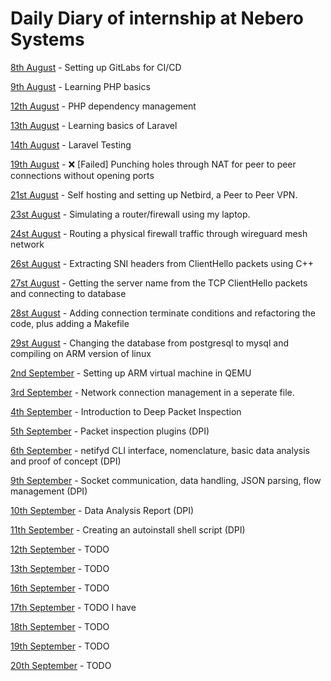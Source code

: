 # Daily Diary of internship at Nebero Systems



[8th August](https://amrinder-cs.github.io/nebero-diary/8_august) - Setting up GitLabs for CI/CD

[9th August](https://amrinder-cs.github.io/nebero-diary/9_august) - Learning PHP basics

[12th August](https://amrinder-cs.github.io/nebero-diary/12_august) - PHP dependency management

[13th August](https://amrinder-cs.github.io/nebero-diary/13_august) - Learning basics of Laravel

[14th August](https://amrinder-cs.github.io/nebero-diary/14_august) - Laravel Testing

[19th August](https://amrinder-cs.github.io/nebero-diary/19_august) - ❌ [Failed] Punching holes through NAT for peer to peer connections without opening ports

[21st August](https://amrinder-cs.github.io/nebero-diary/21_august) - Self hosting and setting up Netbird, a Peer to Peer VPN.

[23st August](https://amrinder-cs.github.io/nebero-diary/23_august) - Simulating a router/firewall using my laptop.

[24st August](https://amrinder-cs.github.io/nebero-diary/24_august) - Routing a physical firewall traffic through wireguard mesh network

[26st August](https://amrinder-cs.github.io/nebero-diary/26_august) - Extracting SNI headers from ClientHello packets using C++

[27st August](https://amrinder-cs.github.io/nebero-diary/27_august) - Getting the server name from the TCP ClientHello packets and connecting to database

[28st August](https://amrinder-cs.github.io/nebero-diary/28_august) - Adding connection terminate conditions and refactoring the code, plus adding a Makefile

[29st August](https://amrinder-cs.github.io/nebero-diary/29_august) - Changing the database from postgresql to mysql and compiling on ARM version of linux

[2nd September](https://amrinder-cs.github.io/nebero-diary/2_september) - Setting up ARM virtual machine in QEMU

[3rd September](https://amrinder-cs.github.io/nebero-diary/3_september) - Network connection management in a seperate file.

[4th September](https://amrinder-cs.github.io/nebero-diary/4_september) - Introduction to Deep Packet Inspection

[5th September](https://amrinder-cs.github.io/nebero-diary/5_september) - Packet inspection plugins (DPI)

[6th September](https://amrinder-cs.github.io/nebero-diary/6_september) -  netifyd CLI interface, nomenclature, basic data analysis and proof of concept (DPI)

[9th September](https://amrinder-cs.github.io/nebero-diary/9_september) - Socket communication, data handling, JSON parsing, flow management (DPI)

[10th September](https://amrinder-cs.github.io/nebero-diary/10_september) - Data Analysis Report (DPI)

[11th September](https://amrinder-cs.github.io/nebero-diary/11_september) - Creating an autoinstall shell script (DPI)

[12th September](https://amrinder-cs.github.io/nebero-diary/12_september) - TODO

[13th September](https://amrinder-cs.github.io/nebero-diary/13_september) - TODO

[16th September](https://amrinder-cs.github.io/nebero-diary/16_september) - TODO

[17th September](https://amrinder-cs.github.io/nebero-diary/17_september) - TODO I have 

[18th September](https://amrinder-cs.github.io/nebero-diary/18_september) - TODO

[19th September](https://amrinder-cs.github.io/nebero-diary/19_september) - TODO

[20th September](https://amrinder-cs.github.io/nebero-diary/20_september) - TODO